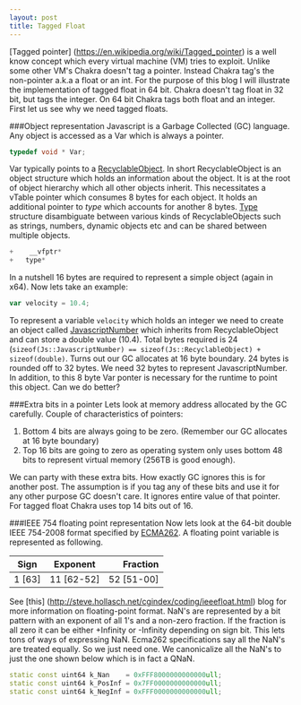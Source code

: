 ```yaml
---
layout: post
title: Tagged Float
---
```


[Tagged pointer] (https://en.wikipedia.org/wiki/Tagged_pointer) is a well know concept which every virtual machine (VM) tries to exploit. Unlike some other VM's Chakra doesn't tag a pointer. Instead Chakra tag's the non-pointer a.k.a a float or an int. For the purpose of this blog I will illustrate the implementation of tagged float in 64 bit. Chakra doesn't tag float in 32 bit, but tags the integer. On 64 bit Chakra tags both float and an integer. First let us see why we need tagged floats.

###Object representation
Javascript is a Garbage Collected (GC) language. Any object is accessed as a Var which is always a pointer.

```C++
typedef void * Var;
``` 

Var typically points to a [RecyclableObject](https://github.com/Microsoft/ChakraCore/blob/master/lib/Runtime/Types/RecyclableObject.h#L191). In short RecyclableObject is an object structure which holds an information about the object. It is at the root of object hierarchy which all other objects inherit. This necessitates a vTable pointer which consumes 8 bytes for each object. It holds an additional pointer to _type_ which accounts for another 8 bytes. [Type](https://github.com/Microsoft/ChakraCore/blob/master/lib/Runtime/Types/Type.h#L22) structure disambiguate between various kinds of RecyclableObjects such as strings, numbers, dynamic objects etc and can be shared between multiple objects.  

```c++
+    __vfptr*    
+   type*  
```

In a nutshell 16 bytes are required to represent a simple object (again in x64).  Now lets take an example: 

```js
var velocity = 10.4;
```

To represent a variable `velocity` which holds an integer we need to create an object called [JavascriptNumber](https://github.com/Microsoft/ChakraCore/blob/master/lib/Runtime/Library/JavascriptNumber.h) which inherits from RecyclableObject and can store a double value (10.4). Total bytes required is 24 (`sizeof(Js::JavascriptNumber) == sizeof(Js::RecyclableObject) + sizeof(double)`. Turns out our GC allocates at 16 byte boundary. 24 bytes is rounded off to 32 bytes. We need 32 bytes to represent JavascriptNumber. In addition, to this 8 byte Var ponter is necessary for the runtime to point this object. Can we do better?

###Extra bits in a pointer
Lets look at memory address allocated by the GC carefully.
Couple of characteristics of pointers:

 1. Bottom 4 bits are always going to be zero. (Remember our GC allocates at 16 byte boundary)
 2. Top 16 bits are going to zero as operating system only uses bottom 48 bits to represent virtual memory (256TB is good enough).
 
We can party with these extra bits. How exactly GC ignores this is for another post. The assumption is if you tag any of these bits and use it for any other purpose GC doesn't care. It ignores entire value of that pointer. For tagged float Chakra uses top 14 bits out of 16.

###IEEE 754 floating point representation
Now lets look at the 64-bit double IEEE 754-2008 format specified by [ECMA262](http://tc39.github.io/ecma262/#sec-ecmascript-language-types-number-type).
A floating point variable is represented as following.

|Sign|Exponent|Fraction|
|----|:------:|-------:|
|1 [63]|11 [62-52]|52 [51-00]|

See [this] (http://steve.hollasch.net/cgindex/coding/ieeefloat.html) blog for more information on floating-point format.
NaN's are represented by a bit pattern with an exponent of all 1's and a non-zero fraction. If the fraction is all zero it can be either +Infinity or -Infinity depending on sign bit. This lets tons of ways of expressing NaN. Ecma262 specifications say all the NaN's are treated equally. So we just need one. We canonicalize all the NaN's to just the one shown below which is in fact a QNaN. 

```C++
static const uint64 k_Nan    = 0xFFF8000000000000ull;
static const uint64 k_PosInf = 0x7FF0000000000000ull;
static const uint64 k_NegInf = 0xFFF0000000000000ull;
```


